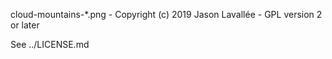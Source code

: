 cloud-mountains-*.png - Copyright (c) 2019 Jason Lavallée - GPL version 2 or later

See ../LICENSE.md
